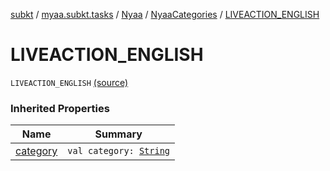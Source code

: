 [subkt](../../../index.md) / [myaa.subkt.tasks](../../index.md) / [Nyaa](../index.md) / [NyaaCategories](index.md) / [LIVEACTION_ENGLISH](./-l-i-v-e-a-c-t-i-o-n_-e-n-g-l-i-s-h.md)

# LIVEACTION_ENGLISH

`LIVEACTION_ENGLISH` [(source)](https://github.com/Myaamori/SubKt/blob/0.1.8/src/main/kotlin/myaa/subkt/tasks/tasks.kt#L790)

### Inherited Properties

| Name | Summary |
|---|---|
| [category](category.md) | `val category: `[`String`](https://kotlinlang.org/api/latest/jvm/stdlib/kotlin/-string/index.html) |

